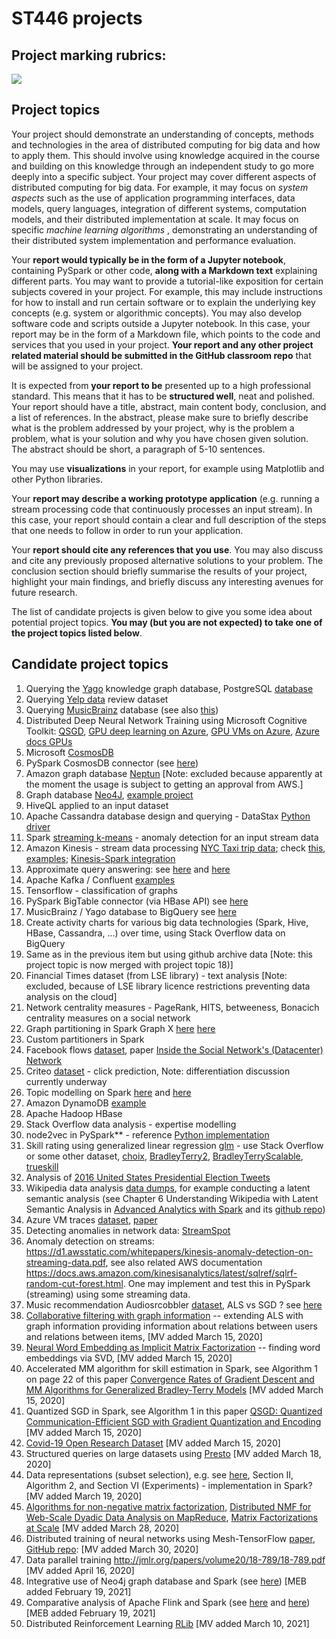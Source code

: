 # ST446 projects

## Project marking rubrics:

<img src="https://github.com/lse-st446/lectures2021/blob/main/images/ST446-final-coursework-rubric.png"></img>


## Project topics
 
Your project should demonstrate an understanding of concepts, methods and technologies in the area of distributed computing for big data and how to apply them. 
This should involve using knowledge acquired in the course and building on this knowledge through an independent study to go more deeply into a specific subject. 
Your project may cover different aspects of distributed computing for big data. For example, it may focus on _system aspects_ such as the use of 
application programming interfaces, data models, query languages, integration of different systems, computation models, and their distributed implementation 
at scale. It may focus on specific _machine learning algorithms_ , demonstrating an understanding of their distributed system implementation and performance evaluation.
 
Your **report would typically be in the form of a Jupyter notebook**, containing PySpark or other code, **along with a Markdown text** explaining different parts. 
You may want to provide a tutorial-like exposition for certain subjects covered in your project. For example, this may include instructions for how to install 
and run certain software or to explain the underlying key concepts (e.g. system or algorithmic concepts). You may also develop software code and scripts outside 
a Jupyter notebook. In this case, your report may be in the form of a Markdown file, which points to the code and services that you used in your project. 
**Your report and any other project related material should be submitted in the GitHub classroom repo** that will be assigned to your project.
 
It is expected from **your report to be** presented up to a high professional standard. This means that it has to be **structured well**, neat and polished. 
Your report should have a title, abstract, main content body, conclusion, and a list of references. 
In the abstract, please make sure to briefly describe what is the problem addressed by your project, why is the problem a problem, 
what is your solution and why you have chosen given solution. The abstract should be short, a paragraph of 5-10 sentences. 

You may use **visualizations** in your report, for example using Matplotlib and other Python libraries. 

Your **report may describe a working prototype application** (e.g. running a stream processing code that continuously processes an input stream). In this case, your report should contain a clear and full description of the steps that one needs to follow in order to run your application. 

Your **report should cite any references that you use**. You may also discuss and cite any previously proposed alternative solutions to your problem. The conclusion section should briefly summarise the results of your project, highlight your main findings, and briefly discuss any interesting avenues for future research.

The list of candidate projects is given below to give you some idea about potential project topics. **You may (but you are not expected) to take one of the project topics listed below**. 

## Candidate project topics

1. Querying the [Yago](https://www.mpi-inf.mpg.de/departments/databases-and-information-systems/research/yago-naga/yago/#c10444) knowledge graph database, PostgreSQL [database](http://resources.mpi-inf.mpg.de/yago-naga/yago/download/yago/postgres.sql)
2. Querying [Yelp data](https://www.yelp.com/dataset) review dataset
3. Querying [MusicBrainz](https://musicbrainz.org/doc/MusicBrainz_Database) database (see also [this](https://github.com/arey/musicbrainz-database/blob/master/create-database.sh))
4. Distributed Deep Neural Network Training using Microsoft Cognitive Toolkit: [QSGD](https://gitlab.com/demjangrubic/QSGD), [GPU deep learning on Azure](http://www.nvidia.com/object/gpu-accelerated-microsoft-azure.html), [GPU VMs on Azure](https://blogs.msdn.microsoft.com/malte_lantin/2017/08/03/using-gpu-powered-virtual-machines-in-the-cloud-for-your-machine-learning-and-deep-learning-workloads/), [Azure docs GPUs](https://docs.microsoft.com/en-us/azure/virtual-machines/windows/sizes-gpu)
5. Microsoft [CosmosDB](https://azure.microsoft.com/en-us/services/cosmos-db/?v=17.45a)
6. PySpark CosmosDB connector (see [here](https://github.com/Azure/azure-cosmosdb-spark/wiki))
7. Amazon graph database [Neptun](https://aws.amazon.com/neptune/) [Note: excluded because apparently at the moment the usage is subject to getting an approval from AWS.]
8. Graph database [Neo4J](https://neo4j.com/), [example project](https://neo4j.com/developer/example-project/)
9. HiveQL applied to an input dataset
10. Apache Cassandra database design and querying - DataStax [Python driver](https://github.com/datastax/python-driver)
11. Spark [streaming k-means](https://spark.apache.org/docs/2.2.0/mllib-clustering.html#streaming-k-means) - anomaly detection for an input stream data
12. Amazon Kinesis - stream data processing [NYC Taxi trip data](http://www.nyc.gov/html/tlc/html/about/trip_record_data.shtml); check [this](https://aws.amazon.com/blogs/big-data/real-time-clickstream-anomaly-detection-with-amazon-kinesis-analytics/), [examples](https://docs.aws.amazon.com/kinesisanalytics/latest/dev/example-apps.html); [Kinesis-Spark integration](https://spark.apache.org/docs/2.2.0/streaming-kinesis-integration.html)
13. Approximate query answering: see [here](https://databricks.com/blog/2016/05/19/approximate-algorithms-in-apache-spark-hyperloglog-and-quantiles.html) and [here](http://cdn2.hubspot.net/hubfs/438089/notebooks/spark2.0/Databricks%20Blog%20Approximate%20Quantile.html)
14. Apache Kafka / Confluent [examples](https://github.com/confluentinc/examples)
15. Tensorflow - classification of graphs
16. PySpark BigTable connector (via HBase API) see [here](https://github.com/hortonworks-spark/shc)
17. MusicBrainz / Yago database to BigQuery see [here](https://cloud.google.com/solutions/performing-etl-from-relational-database-into-bigquery)
18. Create activity charts for various big data technologies (Spark, Hive, HBase, Cassandra, ...) over time, using Stack Overflow data on BigQuery
19. Same as in the previous item but using github archive data [Note: this project topic is now merged with project topic 18)]
20. Financial Times dataset (from LSE library) - text analysis [Note: excluded, because of LSE library licence restrictions preventing data analysis on the cloud]
21. Network centrality measures - PageRank, HITS, betweeness, Bonacich centrality measures on a social network
22. Graph partitioning in Spark Graph X [here](https://issues.apache.org/jira/browse/SPARK-3523) [here](https://spark.apache.org/docs/1.6.1/api/java/org/apache/spark/graphx/PartitionStrategy.EdgePartition2D$.html) 
23. Custom partitioners in Spark 
24. Facebook flows [dataset](https://www.facebook.com/network-analytics), paper [Inside the Social Network's (Datacenter) Network](http://cseweb.ucsd.edu/~snoeren/papers/fb-sigcomm15.pdf)
25. Criteo [dataset](http://labs.criteo.com/2013/12/download-terabyte-click-logs/) - click prediction, Note: differentiation discussion currently underway
26. Topic modelling on Spark [here](https://databricks.com/blog/2015/03/25/topic-modeling-with-lda-mllib-meets-graphx.html) and [here](https://spark.apache.org/docs/2.2.0/mllib-clustering.html#latent-dirichlet-allocation-lda)
27. Amazon DynamoDB [example](https://docs.aws.amazon.com/amazondynamodb/latest/developerguide/GettingStarted.Python.html)
28. Apache Hadoop HBase
29. Stack Overflow data analysis - expertise modelling
30. node2vec in PySpark** - reference [Python implementation](https://github.com/aditya-grover/node2vec)
31. Skill rating using generalized linear regression [glm](https://spark.apache.org/docs/2.2.0/ml-classification-regression.html#generalized-linear-regression) - use Stack Overflow or some other dataset, [choix](https://pypi.python.org/pypi/choix), [BradleyTerry2](https://cran.r-project.org/web/packages/BradleyTerry2/index.html), [BradleyTerryScalable](https://github.com/EllaKaye/BradleyTerryScalable), [trueskill](http://trueskill.org/)
32. Analysis of [2016 United States Presidential Election Tweets](https://dataverse.harvard.edu/dataset.xhtml?persistentId=doi:10.7910/DVN/PDI7IN) 
33. Wikipedia data analysis [data dumps](https://dumps.wikimedia.org/), for example conducting a latent semantic analysis (see Chapter 6 Understanding Wikipedia with Latent Semantic Analysis in [Advanced Analytics with Spark](https://www.safaribooksonline.com/library/view/advanced-analytics-with/9781491972946/) and its [github repo](https://github.com/sryza/aas))
34. Azure VM traces [dataset](https://github.com/Azure/AzurePublicDataset), [paper](http://delivery.acm.org/10.1145/3140000/3132772/p153-cortez.pdf?ip=147.148.12.194&id=3132772&acc=OPENTOC&key=4D4702B0C3E38B35%2E4D4702B0C3E38B35%2E4D4702B0C3E38B35%2EC42B82B87617960C&__acm__=1517384959_541d80cd9f31063d407c47c0c843cd6a)
35. Detecting anomalies in network data: [StreamSpot](http://www3.cs.stonybrook.edu/~emanzoor/streamspot/)
36. Anomaly detection on streams: https://d1.awsstatic.com/whitepapers/kinesis-anomaly-detection-on-streaming-data.pdf, see also related AWS documentation https://docs.aws.amazon.com/kinesisanalytics/latest/sqlref/sqlrf-random-cut-forest.html. One may implement and test this in PySpark (streaming) using some streaming data.
37. Music recommendation Audiosrcobbler [dataset]( https://storage.googleapis.com/aas-data-sets/profiledata_06-May-2005.tar.gz), ALS vs SGD ? see [here](https://stanford.edu/~rezab/classes/cme323/S16/projects_reports/baalbaki.pdf)
38. [Collaborative filtering with graph information](http://www.cs.utexas.edu/~rofuyu/papers/grmf-nips.pdf) -- extending ALS with graph information providing information about relations between users and relations between items, [MV added March 15, 2020]
40. [Neural Word Embedding
as Implicit Matrix Factorization](https://papers.nips.cc/paper/5477-neural-word-embedding-as-implicit-matrix-factorization.pdf) -- finding word embeddings via SVD, [MV added March 15, 2020]
41. Accelerated MM algorithm for skill estimation in Spark, see Algorithm 1 on page 22 of this paper [Convergence Rates of Gradient Descent and MM Algorithms for Generalized Bradley-Terry Models](https://arxiv.org/pdf/1901.00150.pdf) [MV added March 15, 2020]
42. Quantized SGD in Spark, see Algorithm 1 in this paper [QSGD: Quantized Communication-Efficient SGD with Gradient Quantization and Encoding](https://arxiv.org/abs/1610.02132) [MV added March 15, 2020]
43. [Covid-19 Open Research Dataset](https://pages.semanticscholar.org/coronavirus-research) [MV added March 15, 2020]
44. Structured queries on large datasets using [Presto](https://prestodb.io/) [MV added March 18, 2020]
45. Data representations (subset selection), e.g. see [here](https://arxiv.org/pdf/1707.01212.pdf), Section II, Algorithm 2, and Section VI (Experiments) - implementation in Spark? [MV added March 19, 2020]
46. [Algorithms for non-negative matrix factorization](http://papers.nips.cc/paper/1861-algorithms-for-non-negative-matrix-factorization.pdf), [Distributed NMF for Web-Scale Dyadic Data Analysis on MapReduce](http://www.ambuehler.ethz.ch/CDstore/www2010/www/p681.pdf), [Matrix Factorizations at Scale](https://arxiv.org/pdf/1607.01335.pdf) [MV added March 28, 2020]
47. Distributed training of neural networks using Mesh-TensorFlow [paper](https://papers.nips.cc/paper/8242-mesh-tensorflow-deep-learning-for-supercomputers.pdf), [GitHub repo](https://github.com/tensorflow/mesh): [MV added March 30, 2020]
48. Data parallel training http://jmlr.org/papers/volume20/18-789/18-789.pdf [MV added April 16, 2020]
49. Integrative use of Neo4j graph database and Spark (see [here](https://neo4j.com/developer/spark/)) [MEB added February 19, 2021]
50. Comparative analysis of Apache Flink and Spark (see [here](https://data-flair.training/blogs/comparison-apache-flink-vs-apache-spark/) and [here](https://data-flair.training/blogs/apache-flink-tutorial/)) [MEB added February 19, 2021]
51. Distributed Reinforcement Learning [RLib](https://arxiv.org/pdf/1712.09381.pdf) [MV added March 10, 2021]
